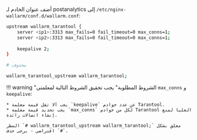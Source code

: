 أضف عنوان الخادم لـ postanalytics إلى `/etc/nginx-wallarm/conf.d/wallarm.conf`:

```bash
upstream wallarm_tarantool {
    server <ip1>:3313 max_fails=0 fail_timeout=0 max_conns=1;
    server <ip2>:3313 max_fails=0 fail_timeout=0 max_conns=1;
    
    keepalive 2;
}

# محذوف

wallarm_tarantool_upstream wallarm_tarantool;
```

!!! warning "الشروط المطلوبة"
    يجب تحقيق الشروط التالية لمعلمتي `max_conns` و `keepalive`:
    
    * يجب ألا تقل قيمة معلمة `keepalive` عن عدد خوادم Tarantool.
    * يجب تحديد قيمة معلمة `max_conns` لكل من خوادم Tarantool العليا لمنع إنشاء اتصالات زائدة.

    السطر `# wallarm_tarantool_upstream wallarm_tarantool;` معلق بشكل افتراضي - يرجى حذف `#`.